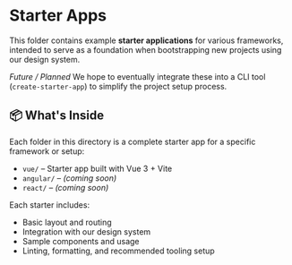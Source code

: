 # Starter Apps

This folder contains example **starter applications** for various frameworks, intended to serve as a foundation when bootstrapping new projects using our design system. 

_Future / Planned_ We hope to eventually integrate these into a CLI tool (`create-starter-app`) to simplify the project setup process.

## 📦 What's Inside

Each folder in this directory is a complete starter app for a specific framework or setup:

- `vue/` – Starter app built with Vue 3 + Vite
- `angular/` – *(coming soon)*
- `react/` – *(coming soon)*

Each starter includes:

- Basic layout and routing
- Integration with our design system
- Sample components and usage
- Linting, formatting, and recommended tooling setup
